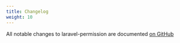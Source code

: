 ```yaml
---
title: Changelog
weight: 10
---
```


All notable changes to laravel-permission are documented [on GitHub](https://github.com/spatie/laravel-permission/blob/master/CHANGELOG.md)
